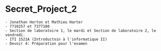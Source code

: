 # Secret_Project_2
	- Jonathan Horton et Mathieu Harter
	- 7710257 et 7377180
	- Section de laboratoire 1, le mardi et Section de laboratoire 2, le vendredi.
	- ITI 1521A (Introductoin à l'informatique II)
	- Devoir 4: Préparation pour l'examen
